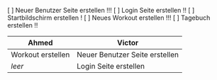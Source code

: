 [ ] Neuer Benutzer Seite erstellen !!!
[ ] Login Seite erstellen !!
[ ] Startbildschirm erstellen !
[ ] Neues Workout erstellen !!! 
[ ] Tagebuch erstellen !!

| Ahmed | Victor |
|-----|-----|
| Workout erstellen| Neuer Benutzer Seite erstellen |
| *leer* | Login Seite erstellen |
